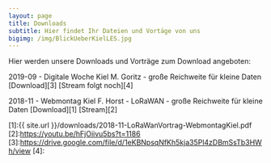 ```yaml
---
layout: page
title: Downloads
subtitle: Hier findet Ihr Dateien und Vortäge von uns
bigimg: /img/BlickUeberKielLES.jpg
---
```


Hier werden unsere Downloads und Vorträge zum Download angeboten:

2019-09 - Digitale Woche Kiel M. Goritz - große Reichweite für kleine Daten [Download][3] [Stream folgt noch][4]

2018-11 - Webmontag Kiel F. Horst - LoRaWAN - große Reichweite für kleine Daten [Download][1] [Stream][2]




[1]:{{ site.url }}/downloads/2018-11-LoRaWanVortrag-WebmontagKiel.pdf
[2]:https://youtu.be/hFjOiivu5bs?t=1186
[3]:https://drive.google.com/file/d/1eKBNpsqNfKh5kja35Pl4zDBmSsTb3HWh/view
[4]:

